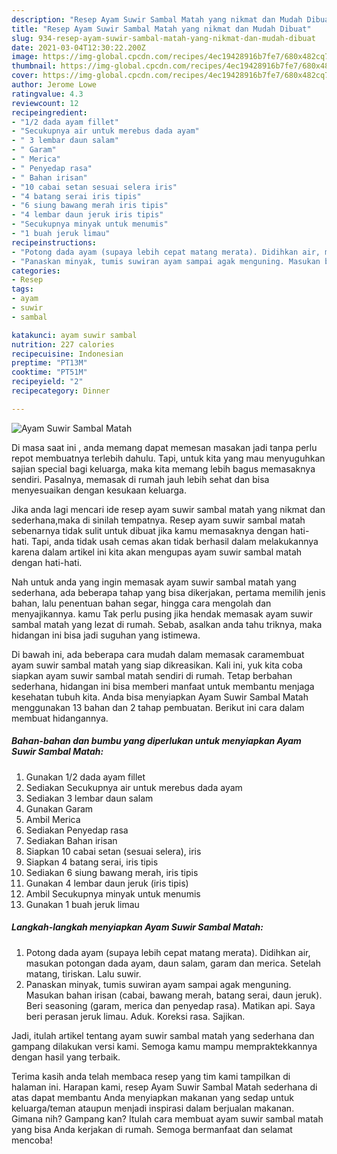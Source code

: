 ```yaml
---
description: "Resep Ayam Suwir Sambal Matah yang nikmat dan Mudah Dibuat"
title: "Resep Ayam Suwir Sambal Matah yang nikmat dan Mudah Dibuat"
slug: 934-resep-ayam-suwir-sambal-matah-yang-nikmat-dan-mudah-dibuat
date: 2021-03-04T12:30:22.200Z
image: https://img-global.cpcdn.com/recipes/4ec19428916b7fe7/680x482cq70/ayam-suwir-sambal-matah-foto-resep-utama.jpg
thumbnail: https://img-global.cpcdn.com/recipes/4ec19428916b7fe7/680x482cq70/ayam-suwir-sambal-matah-foto-resep-utama.jpg
cover: https://img-global.cpcdn.com/recipes/4ec19428916b7fe7/680x482cq70/ayam-suwir-sambal-matah-foto-resep-utama.jpg
author: Jerome Lowe
ratingvalue: 4.3
reviewcount: 12
recipeingredient:
- "1/2 dada ayam fillet"
- "Secukupnya air untuk merebus dada ayam"
- " 3 lembar daun salam"
- " Garam"
- " Merica"
- " Penyedap rasa"
- " Bahan irisan"
- "10 cabai setan sesuai selera iris"
- "4 batang serai iris tipis"
- "6 siung bawang merah iris tipis"
- "4 lembar daun jeruk iris tipis"
- "Secukupnya minyak untuk menumis"
- "1 buah jeruk limau"
recipeinstructions:
- "Potong dada ayam (supaya lebih cepat matang merata). Didihkan air, masukan potongan dada ayam, daun salam, garam dan merica. Setelah matang, tiriskan. Lalu suwir."
- "Panaskan minyak, tumis suwiran ayam sampai agak menguning. Masukan bahan irisan (cabai, bawang merah, batang serai, daun jeruk). Beri seasoning (garam, merica dan penyedap rasa). Matikan api. Saya beri perasan jeruk limau. Aduk. Koreksi rasa. Sajikan."
categories:
- Resep
tags:
- ayam
- suwir
- sambal

katakunci: ayam suwir sambal 
nutrition: 227 calories
recipecuisine: Indonesian
preptime: "PT13M"
cooktime: "PT51M"
recipeyield: "2"
recipecategory: Dinner

---
```



![Ayam Suwir Sambal Matah](https://img-global.cpcdn.com/recipes/4ec19428916b7fe7/680x482cq70/ayam-suwir-sambal-matah-foto-resep-utama.jpg)

Di masa  saat ini , anda memang dapat memesan masakan jadi tanpa perlu repot membuatnya terlebih dahulu. Tapi, untuk kita yang mau menyuguhkan sajian special bagi keluarga, maka kita memang lebih bagus memasaknya sendiri. Pasalnya, memasak di rumah jauh lebih sehat dan bisa menyesuaikan dengan kesukaan keluarga.

Jika anda lagi mencari ide resep ayam suwir sambal matah yang nikmat dan sederhana,maka di sinilah tempatnya. Resep ayam suwir sambal matah  sebenarnya tidak sulit untuk dibuat jika kamu memasaknya dengan hati-hati. Tapi, anda tidak usah cemas akan tidak berhasil dalam melakukannya 
karena dalam artikel ini kita akan mengupas ayam suwir sambal matah dengan hati-hati.  



Nah untuk anda yang ingin memasak ayam suwir sambal matah yang sederhana, ada beberapa tahap yang bisa dikerjakan, pertama memilih jenis bahan, lalu penentuan bahan segar, hingga cara mengolah dan menyajikannya. kamu Tak perlu pusing jika hendak memasak ayam suwir sambal matah yang lezat di rumah. Sebab, asalkan anda  tahu triknya, maka hidangan ini bisa jadi suguhan yang istimewa.

Di bawah ini, ada beberapa cara mudah dalam memasak caramembuat ayam suwir sambal matah yang siap dikreasikan. Kali ini, yuk kita coba siapkan ayam suwir sambal matah sendiri di rumah. Tetap berbahan sederhana, hidangan ini bisa memberi manfaat untuk membantu menjaga kesehatan tubuh kita. Anda bisa menyiapkan Ayam Suwir Sambal Matah menggunakan 13 bahan dan 2 tahap pembuatan. Berikut ini cara dalam membuat hidangannya.

<!--inarticleads1-->

##### Bahan-bahan dan bumbu yang diperlukan untuk menyiapkan Ayam Suwir Sambal Matah:

1. Gunakan 1/2 dada ayam fillet
1. Sediakan Secukupnya air untuk merebus dada ayam
1. Sediakan  3 lembar daun salam
1. Gunakan  Garam
1. Ambil  Merica
1. Sediakan  Penyedap rasa
1. Sediakan  Bahan irisan
1. Siapkan 10 cabai setan (sesuai selera), iris
1. Siapkan 4 batang serai, iris tipis
1. Sediakan 6 siung bawang merah, iris tipis
1. Gunakan 4 lembar daun jeruk (iris tipis)
1. Ambil Secukupnya minyak untuk menumis
1. Gunakan 1 buah jeruk limau




<!--inarticleads2-->

##### Langkah-langkah menyiapkan Ayam Suwir Sambal Matah:

1. Potong dada ayam (supaya lebih cepat matang merata). Didihkan air, masukan potongan dada ayam, daun salam, garam dan merica. Setelah matang, tiriskan. Lalu suwir.
1. Panaskan minyak, tumis suwiran ayam sampai agak menguning. Masukan bahan irisan (cabai, bawang merah, batang serai, daun jeruk). Beri seasoning (garam, merica dan penyedap rasa). Matikan api. Saya beri perasan jeruk limau. Aduk. Koreksi rasa. Sajikan.




Jadi, itulah artikel tentang  ayam suwir sambal matah  yang sederhana dan gampang dilakukan versi kami. Semoga kamu mampu mempraktekkannya dengan hasil yang terbaik. 

Terima kasih anda telah membaca resep yang tim kami tampilkan di halaman ini. Harapan kami, resep  Ayam Suwir Sambal Matah sederhana di atas dapat membantu Anda menyiapkan makanan yang sedap untuk keluarga/teman ataupun menjadi inspirasi dalam berjualan makanan. Gimana nih? Gampang kan? Itulah cara membuat ayam suwir sambal matah yang bisa Anda kerjakan di rumah. Semoga bermanfaat dan selamat mencoba!

